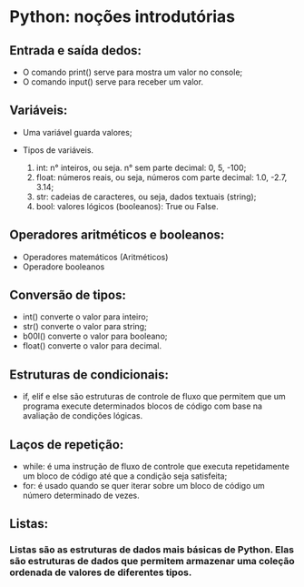 # Python: noções introdutórias

## Entrada e saída dedos:

* O comando print() serve para mostra um valor no console;
* O comando input() serve para receber um valor.

## Variáveis:

* Uma variável guarda valores;
* Tipos de variáveis.

    1. int: n° inteiros, ou seja. n° sem parte decimal: 0, 5, -100;
    2. float: números reais, ou seja, números com parte decimal: 1.0, -2.7, 3.14;
    3. str: cadeias de caracteres, ou seja, dados textuais (string);
    4. bool: valores lógicos (booleanos): True ou False.

## Operadores aritméticos e booleanos:

* Operadores matemáticos (Aritméticos)
* Operadore booleanos

## Conversão de tipos:

* int() converte o valor para inteiro;
* str() converte o valor para string;
* b00l() converte o valor para booleano;
* float() converte o valor para decimal.

## Estruturas de condicionais:

* if, elif e else são estruturas de controle de fluxo que permitem que um programa execute determinados blocos de código com base na avaliação de condições lógicas.

## Laços de repetição:

* while: é uma instrução de fluxo de controle que executa repetidamente um bloco de código até que a condição seja satisfeita;
* for: é usado quando se quer iterar sobre um bloco de código um número determinado de vezes. 

## Listas:

### Listas são as estruturas de dados mais básicas de Python. Elas são estruturas de dados que permitem armazenar uma coleção ordenada de valores de diferentes tipos.